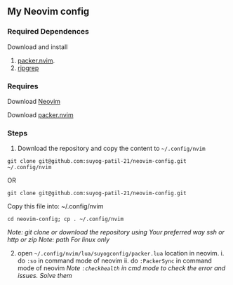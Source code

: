 ## My Neovim config

### Required Dependences
Download and install 
1. [packer.nvim](https://github.com/wbthomason/packer.nvim).
2. [ripgrep](https://github.com/BurntSushi/ripgrep)

### Requires
Download [Neovim](https://neovim.io/)

Download [packer.nvim](https://github.com/wbthomason/packer.nvim)

### Steps
1. Download the repository and copy the content to `~/.config/nvim`

```
git clone git@github.com:suyog-patil-21/neovim-config.git ~/.config/nvim
```
OR
```
git clone git@github.com:suyog-patil-21/neovim-config.git
```
 Copy this file into: ~/.config/nvim
```
cd neovim-config; cp . ~/.config/nvim
```
*Note: git clone or download the repository using Your preferred way ssh or http or zip*
*Note: path For linux only*

2. open `~/.config/nvim/lua/suyogconfig/packer.lua` location in neovim.
  i. do `:so` in  command mode of neovim
  ii. do `:PackerSync` in command mode of neovim
*Note `:checkhealth` in cmd mode to check the error and issues. Solve them*





